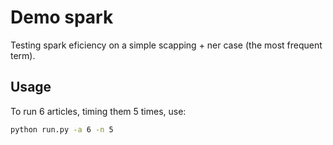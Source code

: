 # Demo spark

Testing spark eficiency on a simple scapping + ner case (the most frequent term).

## Usage

To run 6 articles, timing them 5 times, use:

```bash
python run.py -a 6 -n 5
```
